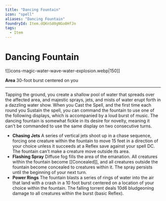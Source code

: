 ```yaml
---
title: "Dancing Fountain"
icon: "spell"
aliases: "Dancing Fountain"
foundryId: Item.dQKnSd0gNGo0HfJn
tags:
  - Item
---
```


# Dancing Fountain
![[icons-magic-water-wave-water-explosion.webp|150]]

**Area** 30-foot burst centered on you

* * *

Tapping the ground, you create a shallow pool of water that spreads over the affected area, and majestic sprays, jets, and mists of water erupt forth in a dazzling water show. When you Cast the Spell, and the first time each round you Sustain the spell, you can command the fountain to use one of the following displays, which is accompanied by a loud burst of music. The dancing fountain is somewhat fickle in its desire for novelty, meaning it can't be commanded to use the same display on two consecutive turns.

*   **Chasing Jets** A series of vertical jets shoot up in a chase sequence, forcing one creature within the fountain to move 15 feet in a direction of your choice unless it succeeds at a Reflex save against your spell DC. The fountain can't make a creature move outside its area.
*   **Flashing Spray** Diffuse fog fills the area of the emanation. All creatures within the fountain become [[Concealed]], and all creatures outside the fountain become concealed to creatures within it. The spray persists until the beginning of your next turn.
*   **Power Rings** The fountain blasts a series of rings of water into the air that land with a crash in a 10 foot burst centered on a location of your choice within the fountain. The falling torrent deals 10d6 bludgeoning damage to all creatures within the burst (basic Reflex).
